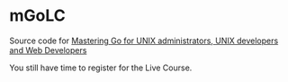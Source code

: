# mGoLC

Source code for [Mastering Go for UNIX administrators, UNIX developers and Web Developers](https://www.safaribooksonline.com/live-training/courses/mastering-go-for-unix-administrators-unix-developers-and-web-developers/0636920215509/)

You still have time to register for the Live Course.
